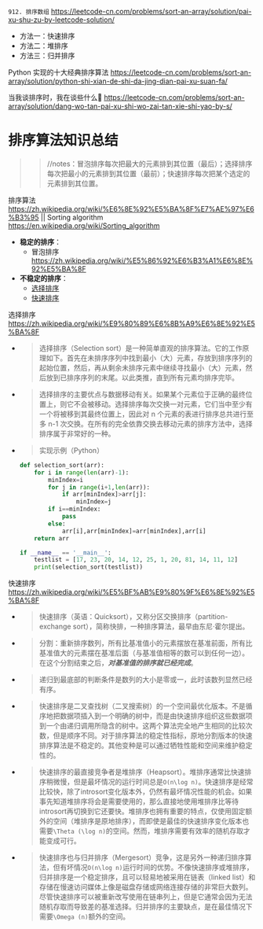 
`912. 排序数组` https://leetcode-cn.com/problems/sort-an-array/solution/pai-xu-shu-zu-by-leetcode-solution/
- 方法一：快速排序
- 方法二：堆排序
- 方法三：归并排序

Python 实现的十大经典排序算法 https://leetcode-cn.com/problems/sort-an-array/solution/python-shi-xian-de-shi-da-jing-dian-pai-xu-suan-fa/

当我谈排序时，我在谈些什么🤔 https://leetcode-cn.com/problems/sort-an-array/solution/dang-wo-tan-pai-xu-shi-wo-zai-tan-xie-shi-yao-by-s/

# 排序算法知识总结

>> //notes：冒泡排序每次把最大的元素排到其位置（最后）；选择排序每次把最小的元素排到其位置（最前）；快速排序每次把某个选定的元素排到其位置。

排序算法 https://zh.wikipedia.org/wiki/%E6%8E%92%E5%BA%8F%E7%AE%97%E6%B3%95 || Sorting algorithm https://en.wikipedia.org/wiki/Sorting_algorithm
- **稳定的排序**：
  * 冒泡排序 https://zh.wikipedia.org/wiki/%E5%86%92%E6%B3%A1%E6%8E%92%E5%BA%8F
- **不稳定的排序**：
  * [选择排序](https://zh.wikipedia.org/wiki/%E9%80%89%E6%8B%A9%E6%8E%92%E5%BA%8F)
  * [快速排序](https://zh.wikipedia.org/wiki/%E5%BF%AB%E9%80%9F%E6%8E%92%E5%BA%8F)

选择排序 https://zh.wikipedia.org/wiki/%E9%80%89%E6%8B%A9%E6%8E%92%E5%BA%8F
- > 选择排序（Selection sort）是一种简单直观的排序算法。它的工作原理如下。首先在未排序序列中找到最小（大）元素，存放到排序序列的起始位置，然后，再从剩余未排序元素中继续寻找最小（大）元素，然后放到已排序序列的末尾。以此类推，直到所有元素均排序完毕。
- > 选择排序的主要优点与数据移动有关。如果某个元素位于正确的最终位置上，则它不会被移动。选择排序每次交换一对元素，它们当中至少有一个将被移到其最终位置上，因此对 n 个元素的表进行排序总共进行至多 n-1 次交换。在所有的完全依靠交换去移动元素的排序方法中，选择排序属于非常好的一种。
- > 实现示例（Python）
  ```py
  def selection_sort(arr):
      for i in range(len(arr)-1):
          minIndex=i
          for j in range(i+1,len(arr)):
              if arr[minIndex]>arr[j]:
                  minIndex=j
          if i==minIndex:
              pass
          else:
              arr[i],arr[minIndex]=arr[minIndex],arr[i]
      return arr

  if __name__ == '__main__':
      testlist = [17, 23, 20, 14, 12, 25, 1, 20, 81, 14, 11, 12]
      print(selection_sort(testlist))
  ```

快速排序 https://zh.wikipedia.org/wiki/%E5%BF%AB%E9%80%9F%E6%8E%92%E5%BA%8F
- > 快速排序（英语：Quicksort），又称分区交换排序（partition-exchange sort），简称快排，一种排序算法，最早由东尼·霍尔提出。
- > 分割：重新排序数列，所有比基准值小的元素摆放在基准前面，所有比基准值大的元素摆在基准后面（与基准值相等的数可以到任何一边）。在这个分割结束之后，***对基准值的排序就已经完成***。
- > 递归到最底部的判断条件是数列的大小是零或一，此时该数列显然已经有序。
- > 快速排序是二叉查找树（二叉搜索树）的一个空间最优化版本。不是循序地把数据项插入到一个明确的树中，而是由快速排序组织这些数据项到一个由递归调用所隐含的树中。这两个算法完全地产生相同的比较次数，但是顺序不同。对于排序算法的稳定性指标，原地分割版本的快速排序算法是不稳定的。其他变种是可以通过牺牲性能和空间来维护稳定性的。
- > 快速排序的最直接竞争者是堆排序（Heapsort）。堆排序通常比快速排序稍微慢，但是最坏情况的运行时间总是`O(n\log n)`。快速排序是经常比较快，除了introsort变化版本外，仍然有最坏情况性能的机会。如果事先知道堆排序将会是需要使用的，那么直接地使用堆排序比等待introsort再切换到它还要快。堆排序也拥有重要的特点，仅使用固定额外的空间（堆排序是原地排序），而即使是最佳的快速排序变化版本也需要`\Theta (\log n)`的空间。然而，堆排序需要有效率的随机存取才能变成可行。
- > 快速排序也与归并排序（Mergesort）竞争，这是另外一种递归排序算法，但有坏情况`O(n\log n)`运行时间的优势。不像快速排序或堆排序，归并排序是一个稳定排序，且可以轻易地被采用在链表（linked list）和存储在慢速访问媒体上像是磁盘存储或网络连接存储的非常巨大数列。尽管快速排序可以被重新改写使用在链串列上，但是它通常会因为无法随机存取而导致差的基准选择。归并排序的主要缺点，是在最佳情况下需要`\Omega (n)`额外的空间。
